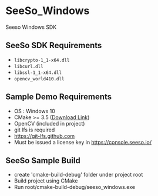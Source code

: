 # SeeSo_Windows
Seeso Windows SDK

## SeeSo SDK Requirements
* `libcrypto-1_1-x64.dll`
* `libcurl.dll`
* `libssl-1_1-x64.dll`
* `opencv_world410.dll`

## Sample Demo Requirements
* OS : Windows 10
* CMake >= 3.5 ([Download Link](https://cmake.org/download/))
* OpenCV (included in project)
* git lfs is required
* https://git-lfs.github.com
* Must be issued a license key in https://console.seeso.io/


## SeeSo Sample Build
* create 'cmake-build-debug' folder under project root
* Build project using CMake
* Run root/cmake-build-debug/seeso_windows.exe
